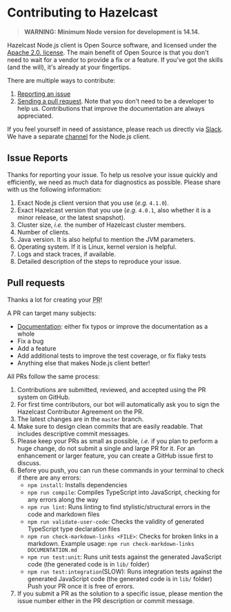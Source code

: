 # Contributing to Hazelcast

> **WARNING: Minimum Node version for development is 14.14.**

Hazelcast Node.js client is Open Source software, and licensed under the [Apache 2.0. license](LICENSE).
The main benefit of Open Source is that you don't need to wait for a vendor to provide a fix or a feature.
If you've got the skills (and the will), it's already at your fingertips.

There are multiple ways to contribute:

1. [Reporting an issue](#issue-reports)
2. [Sending a pull request](#pull-requests).
Note that you don't need to be a developer to help us.
Contributions that improve the documentation are always appreciated.

If you feel yourself in need of assistance, please reach us directly via [Slack](https://slack.hazelcast.com/).
We have a separate [channel](https://hazelcastcommunity.slack.com/archives/C01PP55A667) for the Node.js client.

## Issue Reports

Thanks for reporting your issue.
To help us resolve your issue quickly and efficiently, we need as much data for diagnostics as possible.
Please share with us the following information:

1. Exact Node.js client version that you use (_e.g._ `4.1.0`).
2. Exact Hazelcast version that you use (_e.g._ `4.0.1`, also whether it is a minor release, or the latest snapshot).
3. Cluster size, _i.e._ the number of Hazelcast cluster members.
4. Number of clients.
5. Java version. It is also helpful to mention the JVM parameters.
6. Operating system. If it is Linux, kernel version is helpful.
7. Logs and stack traces, if available.
8. Detailed description of the steps to reproduce your issue.

## Pull requests

Thanks a lot for creating your <abbr title="Pull Request">PR</abbr>!

A PR can target many subjects:

* [Documentation](https://github.com/hazelcast/hazelcast-nodejs-client/blob/master/DOCUMENTATION.md):
either fix typos or improve the documentation as a whole
* Fix a bug
* Add a feature
* Add additional tests to improve the test coverage, or fix flaky tests
* Anything else that makes Node.js client better!

All PRs follow the same process:

1. Contributions are submitted, reviewed, and accepted using the PR system on GitHub.
2. For first time contributors, our bot will automatically ask you to sign the Hazelcast Contributor Agreement on the PR.
3. The latest changes are in the `master` branch.
4. Make sure to design clean commits that are easily readable.
That includes descriptive commit messages.
5. Please keep your PRs as small as possible, _i.e._ if you plan to perform a huge change,
do not submit a single and large PR for it. For an enhancement or larger feature, you can create a GitHub issue first to discuss.
6. Before you push, you can run these commands in your terminal to check if there are any errors:
    * `npm install`: Installs dependencies
    * `npm run compile`: Compiles TypeScript into JavaScript, checking for any errors along the way
    * `npm run lint`: Runs linting to find stylistic/structural errors in the code and markdown files
    * `npm run validate-user-code`: Checks the validity of generated TypeScript type declaration files
    * `npm run check-markdown-links <FILE>`: Checks for broken links in a markdown.
    Example usage: `npm run check-markdown-links DOCUMENTATION.md`
    * `npm run test:unit`: Runs unit tests against the generated JavaScript code (the generated code is in `lib/` folder)
    * `npm run test:integration`(SLOW): Runs integration tests against the generated JavaScript code
    (the generated code is in `lib/` folder)
Push your PR once it is free of errors.
7. If you submit a PR as the solution to a specific issue, please mention the issue number either in the PR description
or commit message.
